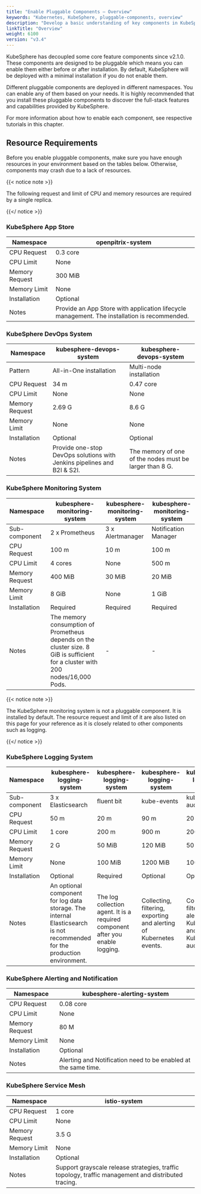 ```yaml
---
title: "Enable Pluggable Components — Overview"
keywords: "Kubernetes, KubeSphere, pluggable-components, overview"
description: "Develop a basic understanding of key components in KubeSphere, including features and resource consumption."
linkTitle: "Overview"
weight: 6100
version: "v3.4"
---
```


KubeSphere has decoupled some core feature components since v2.1.0. These components are designed to be pluggable which means you can enable them either before or after installation. By default, KubeSphere will be deployed with a minimal installation if you do not enable them.

Different pluggable components are deployed in different namespaces. You can enable any of them based on your needs. It is highly recommended that you install these pluggable components to discover the full-stack features and capabilities provided by KubeSphere.

For more information about how to enable each component, see respective tutorials in this chapter.

## Resource Requirements

Before you enable pluggable components, make sure you have enough resources in your environment based on the tables below. Otherwise, components may crash due to a lack of resources.

{{< notice note >}}

The following request and limit of CPU and memory resources are required by a single replica.

{{</ notice >}}

### KubeSphere App Store

| Namespace      | openpitrix-system                                            |
| -------------- | ------------------------------------------------------------ |
| CPU Request    | 0.3 core                                                     |
| CPU Limit      | None                                                         |
| Memory Request | 300 MiB                                                      |
| Memory Limit   | None                                                         |
| Installation   | Optional                                                     |
| Notes          | Provide an App Store with application lifecycle management. The installation is recommended. |

### KubeSphere DevOps System

| Namespace      | kubesphere-devops-system                                     | kubesphere-devops-system                                |
| -------------- | ------------------------------------------------------------ | ------------------------------------------------------- |
| Pattern        | All-in-One installation                                      | Multi-node installation                                 |
| CPU Request    | 34 m                                                         | 0.47 core                                               |
| CPU Limit      | None                                                         | None                                                    |
| Memory Request | 2.69 G                                                       | 8.6 G                                                   |
| Memory Limit   | None                                                         | None                                                    |
| Installation   | Optional                                                     | Optional                                                |
| Notes          | Provide one-stop DevOps solutions with Jenkins pipelines and B2I & S2I. | The memory of one of the nodes must be larger than 8 G. |

### KubeSphere Monitoring System

| Namespace      | kubesphere-monitoring-system                                 | kubesphere-monitoring-system | kubesphere-monitoring-system |
| -------------- | ------------------------------------------------------------ | ---------------------------- | ---------------------------- |
| Sub-component  | 2 x Prometheus                                               | 3 x Alertmanager             | Notification Manager         |
| CPU Request    | 100 m                                                        | 10 m                         | 100 m                        |
| CPU Limit      | 4 cores                                                      | None                         | 500 m                        |
| Memory Request | 400 MiB                                                      | 30 MiB                       | 20 MiB                       |
| Memory Limit   | 8 GiB                                                        | None                         | 1 GiB                        |
| Installation   | Required                                                     | Required                     | Required                     |
| Notes          | The memory consumption of Prometheus depends on the cluster size. 8 GiB is sufficient for a cluster with 200 nodes/16,000 Pods. | -                            | -                            |

{{< notice note >}}

The KubeSphere monitoring system is not a pluggable component. It is installed by default. The resource request and limit of it are also listed on this page for your reference as it is closely related to other components such as logging.

{{</ notice >}} 

### KubeSphere Logging System

| Namespace      | kubesphere-logging-system                                    | kubesphere-logging-system                                    | kubesphere-logging-system                                    | kubesphere-logging-system                                    |
| -------------- | ------------------------------------------------------------ | ------------------------------------------------------------ | ------------------------------------------------------------ | ------------------------------------------------------------ |
| Sub-component  | 3 x Elasticsearch                                            | fluent bit                                                   | kube-events                                                  | kube-auditing                                                |
| CPU Request    | 50 m                                                         | 20 m                                                         | 90 m                                                         | 20 m                                                         |
| CPU Limit      | 1 core                                                       | 200 m                                                        | 900 m                                                        | 200 m                                                        |
| Memory Request | 2 G                                                          | 50 MiB                                                       | 120 MiB                                                      | 50 MiB                                                       |
| Memory Limit   | None                                                         | 100 MiB                                                      | 1200 MiB                                                     | 100 MiB                                                      |
| Installation   | Optional                                                     | Required                                                     | Optional                                                     | Optional                                                     |
| Notes          | An optional component for log data storage. The internal Elasticsearch is not recommended for the production environment. | The log collection agent. It is a required component after you enable logging. | Collecting, filtering, exporting and alerting of Kubernetes events. | Collecting, filtering and alerting of Kubernetes and KubeSphere auditing logs. |

### KubeSphere Alerting and Notification

| Namespace      | kubesphere-alerting-system                                   |
| -------------- | ------------------------------------------------------------ |
| CPU Request    | 0.08 core                                                    |
| CPU Limit      | None                                                         |
| Memory Request | 80 M                                                         |
| Memory Limit   | None                                                         |
| Installation   | Optional                                                     |
| Notes          | Alerting and Notification need to be enabled at the same time. |

### KubeSphere Service Mesh

| Namespace      | istio-system                                                 |
| -------------- | ------------------------------------------------------------ |
| CPU Request    | 1 core                                                       |
| CPU Limit      | None                                                         |
| Memory Request | 3.5 G                                                        |
| Memory Limit   | None                                                         |
| Installation   | Optional                                                     |
| Notes          | Support grayscale release strategies, traffic topology, traffic management and distributed tracing. |

